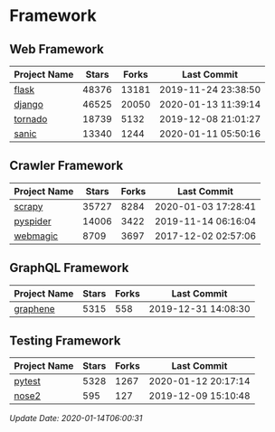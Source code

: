 # Framework

## Web Framework

| Project Name | Stars | Forks | Last Commit |
| ------------ | ----- | ----- | ----------- |
| [flask](https://github.com/pallets/flask) | 48376 | 13181 | 2019-11-24 23:38:50 |
| [django](https://github.com/django/django) | 46525 | 20050 | 2020-01-13 11:39:14 |
| [tornado](https://github.com/tornadoweb/tornado) | 18739 | 5132 | 2019-12-08 21:01:27 |
| [sanic](https://github.com/huge-success/sanic) | 13340 | 1244 | 2020-01-11 05:50:16 |

## Crawler Framework

| Project Name | Stars | Forks | Last Commit |
| ------------ | ----- | ----- | ----------- |
| [scrapy](https://github.com/scrapy/scrapy) | 35727 | 8284 | 2020-01-03 17:28:41 |
| [pyspider](https://github.com/binux/pyspider) | 14006 | 3422 | 2019-11-14 06:16:04 |
| [webmagic](https://github.com/code4craft/webmagic) | 8709 | 3697 | 2017-12-02 02:57:06 |

## GraphQL Framework

| Project Name | Stars | Forks | Last Commit |
| ------------ | ----- | ----- | ----------- |
| [graphene](https://github.com/graphql-python/graphene) | 5315 | 558 | 2019-12-31 14:08:30 |

## Testing Framework

| Project Name | Stars | Forks | Last Commit |
| ------------ | ----- | ----- | ----------- |
| [pytest](https://github.com/pytest-dev/pytest) | 5328 | 1267 | 2020-01-12 20:17:14 |
| [nose2](https://github.com/nose-devs/nose2) | 595 | 127 | 2019-12-09 15:10:48 |

*Update Date: 2020-01-14T06:00:31*